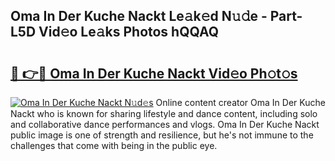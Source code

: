 ## Oma In Der Kuche Nackt Le𝚊k𝚎d N𝚞𝚍e - Part-L5D Vid𝚎o Le𝚊ks Photos hQQAQ

# <h2><a href="http://fb1ks4k.evod.top/?m=Oma+In+Der+Kuche+Nackt">🔗 👉🔴 Oma In Der Kuche Nackt Vid𝚎o Ph𝚘t𝚘s</a></h2>

[![Oma In Der Kuche Nackt N𝚞d𝚎s](https://i.imgur.com/8V9OHl7.gif)](http://fb1ks4k.evod.top/?m=Oma+In+Der+Kuche+Nackt)
Online content creator Oma In Der Kuche Nackt who is known for sharing lifestyle and dance content, including solo and collaborative dance performances and vlogs. Oma In Der Kuche Nackt public image is one of strength and resilience, but he's not immune to the challenges that come with being in the public eye. 
